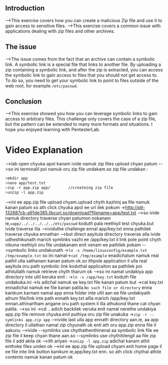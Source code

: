 ## Introduction
-->This exercise covers how you can create a malicious Zip file and use it to gain access to sensitive files.
-->This exercise covers a common issue with applications dealing with zip files and other archives.

## The issue
-->The issue comes from the fact that an archive can contain a symbolic link. A symbolic link is a special file that links to another file. By uploading a zip containing a symbolic link, and after the zip is extracted, you can access the symbolic link to gain access to files that you should not get access to. To do so, you need to get your symbolic link to point to files outside of the web root, for example `/etc/passwd`.

## Conclusion
-->This exercise showed you how you can leverage symbolic links to gain access to arbitrary files. This challenge only covers the case of a zip file, but the pattern can be extended to many more formats and situations. I hope you enjoyed learning with PentesterLab.

# Video Explanation
-->lab open chyuka apol kanam ivide namuk zip files upload chyan patum
-->so ini terminalil poi namuk oru zip file undakam.so zip file undakan :
```bash
>mkdir app
>nano app/test.txt
>zip -r app.zip app/        //createing zip file
>unzip -l app.zip 
```
-->ini ee app.zip file upload chyam.upload chyth kazhinj aa file namuk kanan patum so ath click chyuka apol ee url ilek pokum ->http://ptl-132687cb-a91de385.libcurl.so/download?filename=app/test.txt
-->so ivide namuk directory traverse chyan patumon nokanam ie,`=app/../../../../../etc/passwd`  koduth pala reethiyil test chyuka.but ivide traverse illa
-->ividuthe challenge ennal app/key.txt enna pathilek traverse chyuka ennathan 
-->but direct aayitula directory traverse alla ivide udheshikunath marich symlinks vazhi ee /app/key.txt il link pole point chyth nikuna reethiyil oru file undakanam enit venam ee pathilek pokam
-->symbolic links undakunath ->`ln -s /home/linuxconfig/example.txt /tmp/example.txt` so ini namal->`cat /tmp/example`   enadichalum namuk real pathil ulla sathanam kanan patum ok.so ithpole application il ulla real aayitula oru path symbolic link koduthal applicaiton aa pathilek poi athilullath namuk retrieve chyth tharum ok
-->so ini namal undakiya app directory inte ullil keruka enit :
->`ln -s /app/key.txt`   koduth file undakuka.ini ->ls adichal namuk ee key.txt file kanan patum but ->cat key.txt ennadichal namuk ee file kanan patila.`No such file or directory` enna kanikum karnam namal app enna folder inte ullil aan ee file undakiyath athum file/link inte path ennath key.txt allla marich /app/key.txt ennan.athinartham angane oru path system il illa athukond thane cat chyan patila.
-->so ini ->cd .. adich backilek veruka enit namal nerethe undakiya app.zip file remove chyuka.enit puthiya oru zip file unakuka
->`zip -r --symlinks app.zip app`
-->ivide last ulla app ennath directory aan.ie, aa app directory il ullathan namal zip chyunath ok enti ath oru app.zip enna file il aakunu
-->ivide --symlinks use chythathenthinenal aa symbolic link file ee zip file il keep chyan thane aan.so --symlinks use chythitilengil aa file zip file il add akila ok
-->ith ariyan ->`unizp -l app.zip`  adichal kanam athil enthoke files unden ok
-->ini ee app.zip file upload chyam.enit home page il ee file inte link button kanikum ie,app/key.txt enn. so ath click chythal athile contents namuk kanan patum ok